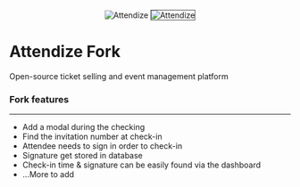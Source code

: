 <p align="center">
  <img src="http://attendize.website/assets/images/logo-dark.png" alt="Attendize"/>
  <img style='border: 1px solid #444;' src="https://www.attendize.com/images/screenshots/screen1.PNG" alt="Attendize"/>
</p>

<h1>Attendize Fork</h1>
<p>
Open-source ticket selling and event management platform
</p>


### Fork features
---
 - Add a modal during the checking
 - Find the invitation number at check-in
 - Attendee needs to sign in order to check-in
 - Signature get stored in database
 - Check-in time & signature can be easily found via the dashboard
 - ...More to add
